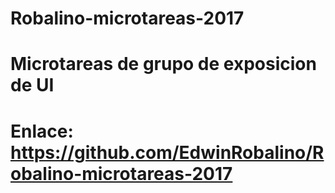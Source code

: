 # Robalino-microtareas-2017
# Microtareas de grupo de exposicion de UI
# Enlace: https://github.com/EdwinRobalino/Robalino-microtareas-2017
